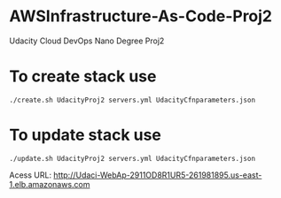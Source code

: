 # AWSInfrastructure-As-Code-Proj2
Udacity Cloud DevOps Nano Degree Proj2 

# To create stack use 
`./create.sh UdacityProj2 servers.yml UdacityCfnparameters.json`

# To update stack use 
`./update.sh UdacityProj2 servers.yml UdacityCfnparameters.json`

Acess URL: http://Udaci-WebAp-2911OD8R1UR5-261981895.us-east-1.elb.amazonaws.com
